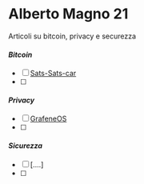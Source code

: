 # Alberto Magno 21
Articoli su bitcoin, privacy e securezza

#### *Bitcoin*

- [ ]   [Sats-Sats-car](https://github.com/AlbertoMagno21/Bisquit_not_cookie/blob/Privacy/Sats-Sats-car.md)
- [ ]  

#### *Privacy*

- [ ]   [GrafeneOS]()
- [ ] 

#### *Sicurezza*

- [ ]   [....]
- [ ]  
